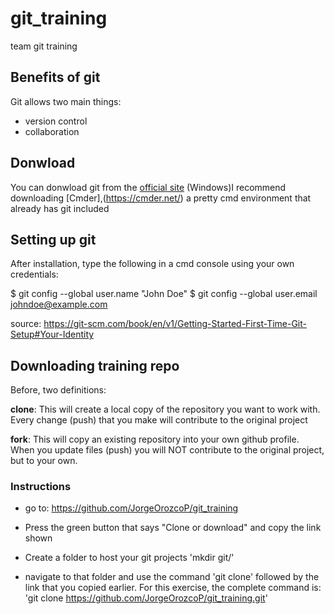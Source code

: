 # git_training
team git training

## Benefits of git
Git allows two main things: 
- version control
- collaboration

## Donwload
You can donwload git from the [official site](https://git-scm.com/downloads)
(Windows)I recommend downloading [Cmder],(https://cmder.net/) a pretty cmd environment that already has git included

## Setting up git

After installation, type the following in a cmd console using your own credentials:

$ git config --global user.name "John Doe"
$ git config --global user.email johndoe@example.com

source: https://git-scm.com/book/en/v1/Getting-Started-First-Time-Git-Setup#Your-Identity

## Downloading training repo

Before, two definitions: 

**clone**: This will create a local copy of the repository you want to work with. Every change (push) that you make will contribute to the original project

**fork**: This will copy an existing repository into your own github profile. When you update files (push) you will NOT contribute to the original project, but to your own.

### Instructions
- go to: https://github.com/JorgeOrozcoP/git_training

- Press the green button that says "Clone or download" and copy the link shown

- Create a folder to host your git projects 'mkdir git/'

- navigate to that folder and use the command 'git clone' followed by the link that you copied earlier. For this exercise, the complete command is: 'git clone https://github.com/JorgeOrozcoP/git_training.git'







